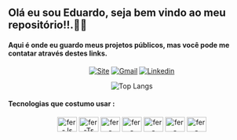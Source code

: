 ## Olá eu sou Eduardo, seja bem vindo ao meu repositório!!.👋😁
#### Aqui é onde eu guardo meus projetos públicos, mas você pode me contatar através destes links.

<div style="display: inline_block" align="center">

[![Site](https://img.shields.io/badge/website-000000?style=for-the-badge&logo=About.&logoColor=white)](https://imfernandes23.github.io/Eduardo_Fernandes/)
[![Gmail](https://img.shields.io/badge/Gmail-D14836?style=for-the-badge&logo=gmail&logoColor=white)](https://eduardosage2302@gmail.com)
[![Linkedin](https://img.shields.io/badge/LinkedIn-0077B5?style=for-the-badge&logo=linkedin&logoColor=white)](https://www.linkedin.com/in/eduardodev2302/)

![Top Langs](https://github-readme-stats.vercel.app/api/top-langs/?username=imFernandes23&layout=compact)
</div>

#### Tecnologias que costumo usar :

<div style="display: inline_block" align="center">
    <img align="center" alt="fer-Js" height="30" width="40" src="https://cdn.jsdelivr.net/gh/devicons/devicon/icons/javascript/javascript-original.svg"/>
    <img align="center" alt="fer-Ts" height="30" width="40" src="https://cdn.jsdelivr.net/gh/devicons/devicon/icons/typescript/typescript-original.svg"/>
    <img align="center" alt="fer-React" height="30" width="40" src="https://cdn.jsdelivr.net/gh/devicons/devicon/icons/react/react-original.svg"/>
    <img align="center" alt="fer-Node" height="30" width="40" src="https://cdn.jsdelivr.net/gh/devicons/devicon/icons/nodejs/nodejs-original.svg"/>
    <img align="center" alt="fer-Python" height="30" width="40" src="https://cdn.jsdelivr.net/gh/devicons/devicon/icons/python/python-original.svg"/>
    <img align="center" alt="fer-Pandas" height="30" width="40" src="https://cdn.jsdelivr.net/gh/devicons/devicon/icons/pandas/pandas-original.svg"/>    
    <img align="center" alt="fer-Numpy" height="30" width="40" src="https://cdn.jsdelivr.net/gh/devicons/devicon/icons/numpy/numpy-original.svg"/>
</div>

